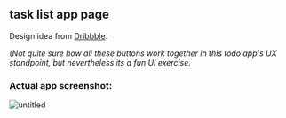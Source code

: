 ## task list app page

Design idea from [Dribbble](https://dribbble.com/shots/2492038-Task-List-App/attachments/489171).

*(Not quite sure how all these buttons work together in this todo app's UX standpoint, but nevertheless its a fun UI exercise.*

### Actual app screenshot: 

![untitled](https://user-images.githubusercontent.com/17349825/31045500-5e984e80-a5f6-11e7-8918-dbf588735b7f.png)
